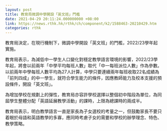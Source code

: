 ```yaml
---
layout: post
title: 教育局微調中學開設「英文班」門檻
date: 2021-04-29 20:11:24.000000000 +08:00
link: https://news.rthk.hk/rthk/ch/component/k2/1588463-20210429.htm
categories: rthk
---
```


教育局決定，在現行機制下，微調中學開設「英文班」的門檻，2022/23學年起實施。

教育局表示，為減低中一學生人口變化對穩定教學語言環境的影響，2022/23學年起，將會以前兩年「中學平均每班人數」取代「中一每班派位人數」作為參數。以前兩年中學每班人數平均為27人計算，中學只要連續兩年每班收取22名成績為「前列四成」的中一學生，就符合學生能力的條件，因應教師能力及校本支援的預設條件，開設「英文班」。

為增加學校在規劃上的彈性，教育局亦容許學校選擇以整個初中階段為單位，為同屆學生整體分配「英語延展教學活動」的課時，上限為總課時的兩成半。 

教育局表示，明白教學語言一直是家長為子女選校的考量之一，但鼓勵家長不要只着眼於母語和英語教學的多寡，應同時考慮子女的需要和學校的辦學理念、特色、教學策略。
